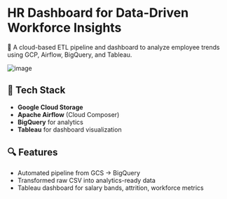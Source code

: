 # HR Dashboard for Data-Driven Workforce Insights

👥 A cloud-based ETL pipeline and dashboard to analyze employee trends using GCP, Airflow, BigQuery, and Tableau.

![image](https://github.com/user-attachments/assets/aa9784a8-c116-4be5-bb29-b1f15193d772)

## 🧰 Tech Stack
- **Google Cloud Storage**
- **Apache Airflow** (Cloud Composer)
- **BigQuery** for analytics
- **Tableau** for dashboard visualization

## 🔍 Features
- Automated pipeline from GCS → BigQuery
- Transformed raw CSV into analytics-ready data
- Tableau dashboard for salary bands, attrition, workforce metrics
